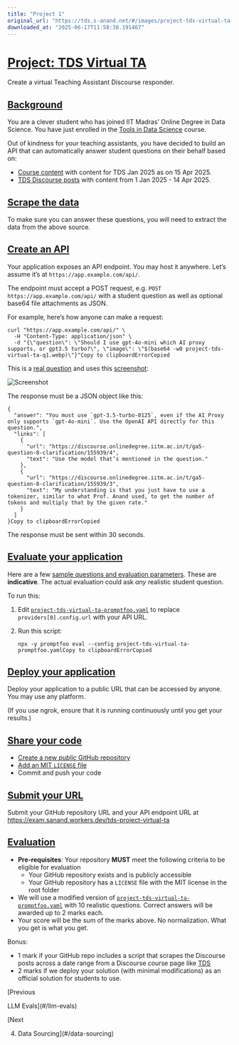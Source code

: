 ```yaml
---
title: "Project 1"
original_url: "https://tds.s-anand.net/#/images/project-tds-virtual-ta-q1.webp"
downloaded_at: "2025-06-17T11:58:38.191467"
---
```


[Project: TDS Virtual TA](#/project-tds-virtual-ta?id=project-tds-virtual-ta)
=============================================================================

Create a virtual Teaching Assistant Discourse responder.

[Background](#/project-tds-virtual-ta?id=background)
----------------------------------------------------

You are a clever student who has joined IIT Madras’ Online Degree in Data Science. You have just enrolled in the [Tools in Data Science](https://tds.s-anand.net/#/2025-01/) course.

Out of kindness for your teaching assistants, you have decided to build an API that can automatically answer student questions on their behalf based on:

* [Course content](https://tds.s-anand.net/#/2025-01/) with content for TDS Jan 2025 as on 15 Apr 2025.
* [TDS Discourse posts](https://discourse.onlinedegree.iitm.ac.in/c/courses/tds-kb/34) with content from 1 Jan 2025 - 14 Apr 2025.

[Scrape the data](#/project-tds-virtual-ta?id=scrape-the-data)
--------------------------------------------------------------

To make sure you can answer these questions, you will need to extract the data from the above source.

[Create an API](#/project-tds-virtual-ta?id=create-an-api)
----------------------------------------------------------

Your application exposes an API endpoint. You may host it anywhere. Let’s assume it’s at `https://app.example.com/api/`.

The endpoint must accept a POST request, e.g. `POST https://app.example.com/api/` with a student question as well as optional base64 file attachments as JSON.

For example, here’s how anyone can make a request:

```
curl "https://app.example.com/api/" \
  -H "Content-Type: application/json" \
  -d "{\"question\": \"Should I use gpt-4o-mini which AI proxy supports, or gpt3.5 turbo?\", \"image\": \"$(base64 -w0 project-tds-virtual-ta-q1.webp)\"}"Copy to clipboardErrorCopied
```

This is a [real question](https://discourse.onlinedegree.iitm.ac.in/t/ga5-question-8-clarification/155939) and uses this [screenshot](#/images/project-tds-virtual-ta-q1.webp):

![Screenshot](/images/project-tds-virtual-ta-q1.webp)

The response must be a JSON object like this:

```
{
  "answer": "You must use `gpt-3.5-turbo-0125`, even if the AI Proxy only supports `gpt-4o-mini`. Use the OpenAI API directly for this question.",
  "links": [
    {
      "url": "https://discourse.onlinedegree.iitm.ac.in/t/ga5-question-8-clarification/155939/4",
      "text": "Use the model that’s mentioned in the question."
    },
    {
      "url": "https://discourse.onlinedegree.iitm.ac.in/t/ga5-question-8-clarification/155939/3",
      "text": "My understanding is that you just have to use a tokenizer, similar to what Prof. Anand used, to get the number of tokens and multiply that by the given rate."
    }
  ]
}Copy to clipboardErrorCopied
```

The response must be sent within 30 seconds.

[Evaluate your application](#/project-tds-virtual-ta?id=evaluate-your-application)
----------------------------------------------------------------------------------

Here are a few [sample questions and evaluation parameters](project-tds-virtual-ta-promptfoo.yaml). These are **indicative**. The actual evaluation could ask *any* realistic student question.

To run this:

1. Edit [`project-tds-virtual-ta-promptfoo.yaml`](project-tds-virtual-ta-promptfoo.yaml) to replace `providers[0].config.url` with your API URL.
2. Run this script:

   ```
   npx -y promptfoo eval --config project-tds-virtual-ta-promptfoo.yamlCopy to clipboardErrorCopied
   ```

[Deploy your application](#/project-tds-virtual-ta?id=deploy-your-application)
------------------------------------------------------------------------------

Deploy your application to a public URL that can be accessed by anyone. You may use any platform.

(If you use ngrok, ensure that it is running continuously until you get your results.)

[Share your code](#/project-tds-virtual-ta?id=share-your-code)
--------------------------------------------------------------

* [Create a new *public* GitHub repository](https://docs.github.com/en/repositories/creating-and-managing-repositories/creating-a-new-repository)
* [Add an MIT `LICENSE` file](https://docs.github.com/en/communities/setting-up-your-project-for-healthy-contributions/adding-a-license-to-a-repository)
* Commit and push your code

[Submit your URL](#/project-tds-virtual-ta?id=submit-your-url)
--------------------------------------------------------------

Submit your GitHub repository URL and your API endpoint URL at <https://exam.sanand.workers.dev/tds-project-virtual-ta>

[Evaluation](#/project-tds-virtual-ta?id=evaluation)
----------------------------------------------------

* **Pre-requisites**: Your repository **MUST** meet the following criteria to be eligible for evaluation
  + Your GitHub repository exists and is publicly accessible
  + Your GitHub repository has a `LICENSE` file with the MIT license in the root folder
* We will use a modified version of [`project-tds-virtual-ta-promptfoo.yaml`](project-tds-virtual-ta-promptfoo.yaml) with 10 realistic questions. Correct answers will be awarded up to 2 marks each.
* Your score will be the sum of the marks above. No normalization. What you get is what you get.

Bonus:

* 1 mark if your GitHub repo includes a script that scrapes the Discourse posts across a date range from a Discourse course page like [TDS](https://discourse.onlinedegree.iitm.ac.in/c/courses/tds-kb/34)
* 2 marks if we deploy your solution (with minimal modifications) as an official solution for students to use.

[Previous

LLM Evals](#/llm-evals)

[Next

4. Data Sourcing](#/data-sourcing)